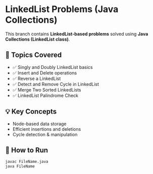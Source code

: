 # LinkedList Problems (Java Collections)

This branch contains **LinkedList-based problems** solved using **Java Collections (LinkedList class)**.

## 🚀 Topics Covered
- ✅ Singly and Doubly LinkedList basics  
- ✅ Insert and Delete operations  
- ✅ Reverse a LinkedList  
- ✅ Detect and Remove Cycle in LinkedList  
- ✅ Merge Two Sorted LinkedLists  
- ✅ LinkedList Palindrome Check  

## 💡 Key Concepts
- Node-based data storage  
- Efficient insertions and deletions  
- Cycle detection & manipulation  

## 📂 How to Run
```bash
javac FileName.java
java FileName
